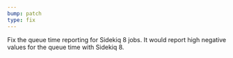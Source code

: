```yaml
---
bump: patch
type: fix
---
```


Fix the queue time reporting for Sidekiq 8 jobs. It would report high negative values for the queue time with Sidekiq 8.
